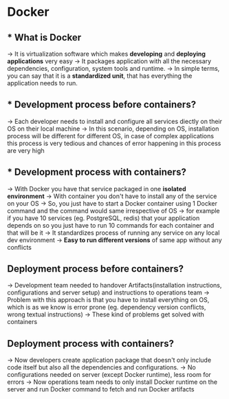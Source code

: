 # Docker

## * What is Docker

-> It is virtualization software which makes **developing** and **deploying applications** very easy
-> It packages application with all the necessary dependencies, configuration, system tools and runtime.
-> In simple terms, you can say that it is a **standardized unit**, that has everything the 
application needs to run.

## * Development process before containers?

-> Each developer needs to install and configure all services diectly on their OS on their 
local machine
-> In this scenario, depending on OS, installation process will be different for different OS, in case of complex applications this process is very tedious and chances of error happening in this process are very high

## * Development process with containers?

-> With Docker you have that service packaged in one **isolated environment**
-> With container you don't have to install any of the service on your OS
-> So, you just have to start a Docker container using 1 Docker command and the command would same irrespective of OS
-> for example if you have 10 services (eg. PostgreSQL, redis) that your application depends on so you just have to run 10 commands for each container and that will be it
-> It standardizes process of running any service on any local dev environment
-> **Easy to run different versions** of same app without any conflicts

## Deployment process before containers?

-> Development team needed to handover Artifacts(installation instructions, configurations and server setup) and instructions to operations team
-> Problem with this approach is that you have to install everything on OS, which is as we know is error prone (eg. dependency version conflicts, wrong textual instructions)
-> These kind of problems get solved with containers

## Deployment process with containers?

-> Now developers create application package that doesn't only include code itself but also 
all the dependencies and configurations.
-> No configurations needed on server (except Docker runtime), less room for errors
-> Now operations team needs to only install Docker runtime on the server and run Docker command to fetch and run Docker artifacts

